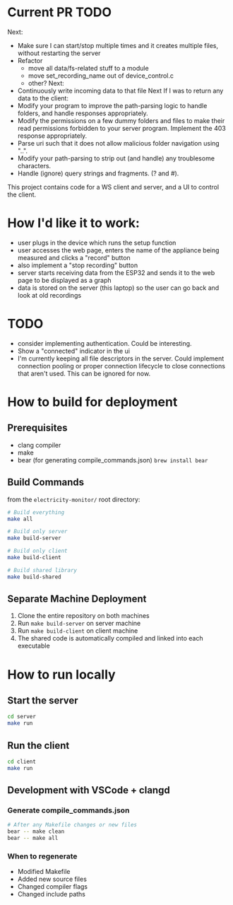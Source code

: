 # Current PR TODO

Next:
- Make sure I can start/stop multiple times and it creates multiple files, without restarting the server
- Refactor
    - move all data/fs-related stuff to a module
    - move set_recording_name out of device_control.c
    - other?
Next:
- Continuously write incoming data to that file
Next
If I was to return any data to the client:
- Modify your program to improve the path-parsing logic to handle folders, and handle responses appropriately.
- Modify the permissions on a few dummy folders and files to make their read permissions forbidden to your server program. Implement the 403 response appropriately.
- Parse uri such that it does not allow malicious folder navigation using "..".
- Modify your path-parsing to strip out (and handle) any troublesome characters.
- Handle (ignore) query strings and fragments. (? and #).

This project contains code for a WS client and server, and a UI to control the client.

# How I'd like it to work:
- user plugs in the device which runs the setup function
- user accesses the web page, enters the name of the appliance being measured and clicks a "record" button
- also implement a "stop recording" button
- server starts receiving data from the ESP32 and sends it to the web page to be displayed as a graph
- data is stored on the server (this laptop) so the user can go back and look at old recordings

# TODO

- consider implementing authentication. Could be interesting.
- Show a "connected" indicator in the ui
- I'm currently keeping all file descriptors in the server. Could implement connection pooling or proper connection lifecycle to close connections that aren't used. This can be ignored for now.

# How to build for deployment

## Prerequisites

- clang compiler
- make
- bear (for generating compile_commands.json) `brew install bear`

## Build Commands

from the `electricity-monitor/` root directory:

```bash
# Build everything
make all

# Build only server
make build-server

# Build only client
make build-client

# Build shared library
make build-shared
```

## Separate Machine Deployment

1. Clone the entire repository on both machines
2. Run `make build-server` on server machine
3. Run `make build-client` on client machine
4. The shared code is automatically compiled and linked into each executable

# How to run locally

## Start the server

```bash
cd server
make run
```

## Run the client

```bash
cd client
make run
```

## Development with VSCode + clangd

### Generate compile_commands.json

```bash
# After any Makefile changes or new files
bear -- make clean
bear -- make all
```

### When to regenerate

- Modified Makefile
- Added new source files
- Changed compiler flags
- Changed include paths
